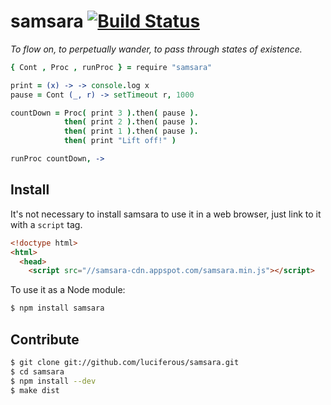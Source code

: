 # samsara [![Build Status](https://secure.travis-ci.org/luciferous/samsara.png?branch=v2)](http://travis-ci.org/luciferous/samsara)

*To flow on, to perpetually wander, to pass through states of existence.*

```coffeescript
{ Cont , Proc , runProc } = require "samsara"

print = (x) -> -> console.log x
pause = Cont (_, r) -> setTimeout r, 1000

countDown = Proc( print 3 ).then( pause ).
            then( print 2 ).then( pause ).
            then( print 1 ).then( pause ).
            then( print "Lift off!" )

runProc countDown, ->
```

## Install

It's not necessary to install samsara to use it in a web browser, just link to
it with a `script` tag.

```html
<!doctype html>
<html>
  <head>
    <script src="//samsara-cdn.appspot.com/samsara.min.js"></script>
```

To use it as a Node module:

```sh
$ npm install samsara
```

## Contribute

```sh
$ git clone git://github.com/luciferous/samsara.git
$ cd samsara
$ npm install --dev
$ make dist
```

[browserify]: https://github.com/substack/node-browserify
[coffee-script]: https://github.com/jashkenas/coffee-script
